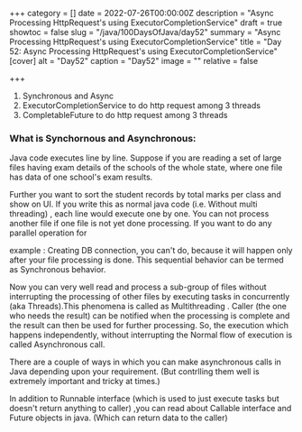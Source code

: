 +++
category = []
date = 2022-07-26T00:00:00Z
description = "Async Processing HttpRequest's using ExecutorCompletionService"
draft = true
showtoc = false
slug = "/java/100DaysOfJava/day52"
summary = "Async Processing HttpRequest's using ExecutorCompletionService"
title = "Day 52: Async Processing HttpRequest's using ExecutorCompletionService"
[cover]
alt = "Day52"
caption = "Day52"
image = ""
relative = false

+++
1. Synchronous and Async
2. ExecutorCompletionService to do http request among 3 threads
3. CompletableFuture to do http request among 3 threads


### What is Synchornous and Asynchronous:

Java code executes line by line. Suppose if you are reading a set of large files having exam details of the schools of the whole state, where one file has data of one school's exam results.

Further you want to sort the student records by total marks per class and show on UI. If you write this as normal java code (i.e. Without multi threading) , each line would execute one by one. You can not process another file if one file is not yet done processing. If you want to do any parallel operation for 

example : Creating DB connection, you can't do, because it will happen only after your file processing is done. This sequential behavior can be termed as Synchronous behavior.

Now you can very well read and process a sub-group of files without interrupting the processing of other files by executing tasks in concurrently (aka Threads).This phenomena is called as Multithreading . Caller (the one who needs the result) can be notified when the processing is complete and the result can then be used for further processing. So, the execution which happens independently, without interrupting the Normal flow of execution is called Asynchronous call.

There are a couple of ways in which you can make asynchronous calls in Java depending upon your requirement. (But contrlling them well is extremely important and tricky at times.)

In addition to Runnable interface (which is used to just execute tasks but doesn't return anything to caller) ,you can read about Callable interface and Future objects in java. (Which can return data to the caller)
